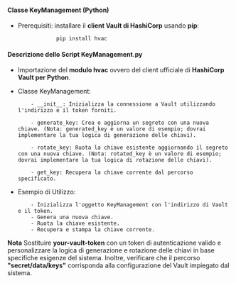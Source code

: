 #### Classe KeyManagement (Python)

- Prerequisiti: installare il **client Vault di HashiCorp** usando **pip**:
  
                  pip install hvac

#### Descrizione dello Script KeyManagement.py

- Importazione del **modulo hvac** ovvero del client ufficiale di **HashiCorp Vault per Python**.

- Classe KeyManagement:

          - __init__: Inizializza la connessione a Vault utilizzando l'indirizzo e il token forniti.
          
          - generate_key: Crea o aggiorna un segreto con una nuova chiave. (Nota: generated_key è un valore di esempio; dovrai implementare la tua logica di generazione delle chiavi).
          
          - rotate_key: Ruota la chiave esistente aggiornando il segreto con una nuova chiave. (Nota: rotated_key è un valore di esempio; dovrai implementare la tua logica di rotazione delle chiavi).
          
          - get_key: Recupera la chiave corrente dal percorso specificato.

- Esempio di Utilizzo:

          - Inizializza l'oggetto KeyManagement con l'indirizzo di Vault e il token.
          - Genera una nuova chiave.
          - Ruota la chiave esistente.
          - Recupera e stampa la chiave corrente.

**Nota**
Sostituire **your-vault-token** con un token di autenticazione valido e personalizzare la logica di generazione e rotazione delle chiavi in base specifiche esigenze del sistema. Inoltre, verificare che il percorso **"secret/data/keys"** corrisponda alla configurazione del Vault impiegato dal sistema.
